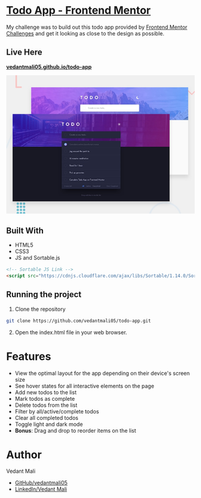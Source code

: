 # [Todo App - Frontend Mentor](https://vedantmali05.github.io/todo-app)

My challenge was to build out this todo app provided by [Frontend Mentor Challenges](https://www.frontendmentor.io/challenges) and get it looking as close to the design as possible.

## Live Here

**[vedantmali05.github.io/todo-app](https://vedantmali05.github.io/todo-app)**

![Design preview for the Todo app coding challenge](./design/desktop-preview.jpg)

## Built With

- HTML5
- CSS3
- JS and Sortable.js

```html
<!-- Sortable JS Link -->
<script src="https://cdnjs.cloudflare.com/ajax/libs/Sortable/1.14.0/Sortable.min.js"></script>
```

## Running the project

1. Clone the repository

```bash
git clone https://github.com/vedantmali05/todo-app.git
```

2. Open the index.html file in your web browser.

# Features

- View the optimal layout for the app depending on their device's screen size
- See hover states for all interactive elements on the page
- Add new todos to the list
- Mark todos as complete
- Delete todos from the list
- Filter by all/active/complete todos
- Clear all completed todos
- Toggle light and dark mode
- **Bonus**: Drag and drop to reorder items on the list

# Author

Vedant Mali

- [GitHub/vedantmali05](https://github.com/vedantmali05)
- [LinkedIn/Vedant Mali](https://www.linkedin.com/in/vedant-mali-675038267/)